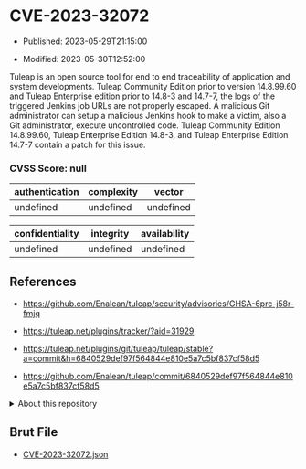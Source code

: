 # CVE-2023-32072

- Published: 2023-05-29T21:15:00

- Modified: 2023-05-30T12:52:00

Tuleap is an open source tool for end to end traceability of application and system developments. Tuleap Community Edition prior to version 14.8.99.60 and Tuleap Enterprise edition prior to 14.8-3 and 14.7-7, the logs of the triggered Jenkins job URLs are not properly escaped. A malicious Git administrator can setup a malicious Jenkins hook to make a victim, also a Git administrator, execute uncontrolled code. Tuleap Community Edition 14.8.99.60, Tuleap Enterprise Edition 14.8-3, and Tuleap Enterprise Edition 14.7-7 contain a patch for this issue.

### CVSS Score: **null**

| authentication | complexity | vector |
| --- | --- | --- |
| undefined | undefined | undefined |

| confidentiality | integrity | availability |
| --- | --- | --- |
| undefined | undefined | undefined |

## References

* https://github.com/Enalean/tuleap/security/advisories/GHSA-6prc-j58r-fmjq

* https://tuleap.net/plugins/tracker/?aid=31929

* https://tuleap.net/plugins/git/tuleap/tuleap/stable?a=commit&h=6840529def97f564844e810e5a7c5bf837cf58d5

* https://github.com/Enalean/tuleap/commit/6840529def97f564844e810e5a7c5bf837cf58d5

<details>
<summary>About this repository</summary> 

  This repository is part of the project [Live Hack CVE](https://github.com/Live-Hack-CVE). Main website can be found [www.live-hack.org](https://www.live-hack.org) 
  
  Made by [Sn0wAlice](https://github.com/Sn0wAlice) for the people that care about security and need to have a feed of the latest CVEs. Hope you enjoy it, don't forget to star the repo and follow me on [Twitter](https://twitter.com/Sn0wAlice) and [Github](https://github.com/Sn0wAlice). And that is my [personnal website](https://www.alice-snow.me/)

  - [Home Page](https://github.com/Live-Hack-CVE)
  - [Framework](https://github.com/Live-Hack-CVE/cve-framework)
  - [CVE database](https://github.com/Live-Hack-CVE/full_database)
  - [Changelog](https://github.com/Live-Hack-CVE/Changelog)
</details>

## Brut File

* [CVE-2023-32072.json](https://raw.githubusercontent.com/Live-Hack-CVE/full_database/main/cves/2023/CVE-2023-32072.json)


